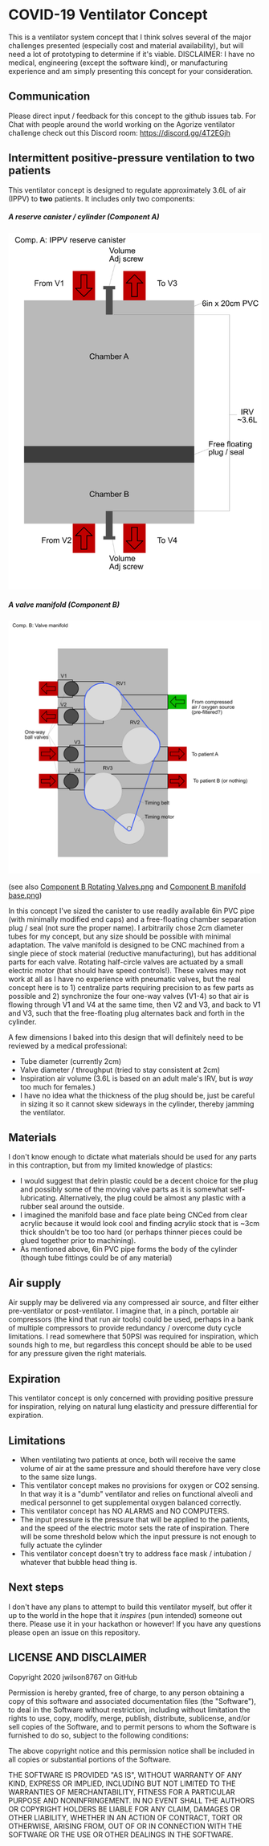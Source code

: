 # COVID-19 Ventilator Concept
This is a ventilator system concept that I think solves several of the major challenges presented (especially cost and material availability), but will need a lot of prototyping to determine if it's viable. DISCLAIMER: I have no medical, engineering (except the software kind), or manufacturing experience and am simply presenting this concept for your consideration.

## Communication
Please direct input / feedback for this concept to the github issues tab. For Chat with people around the world working on the Agorize ventilator challenge check out this Discord room: https://discord.gg/4T2EGjh

## Intermittent positive-pressure ventilation to two patients
This ventilator concept is designed to regulate approximately 3.6L of air (IPPV) to **two** patients. It includes only two components: 

##### A reserve canister / cylinder (Component A)

![Component A](/Component%20A.png)

##### A valve manifold (Component B)

![Component B](/Component%20B.png)

(see also [Component B Rotating Valves.png](/Component%20B%20Rotating%20Valves.png) and [Component B manifold base.png](/Component%20B%20manifold%20base.png))
 
 In this concept I've sized the canister to use readily available 6in PVC pipe (with minimally modified end caps) and a free-floating chamber separation plug / seal (not sure the proper name). I arbitrarily chose 2cm diameter tubes for my concept, but any size should be possible with minimal adaptation. The valve manifold is designed to be CNC machined from a single piece of stock material (reductive manufacturing), but has additional parts for each valve. Rotating half-circle valves are actuated by a small electric motor (that should have speed controls!). These valves may not work at all as I have no experience with pneumatic valves, but the real concept here is to 1) centralize parts requiring precision to as few parts as possible and 2) synchronize the four one-way valves (V1-4) so that air is flowing through V1 and V4 at the same time, then V2 and V3, and back to V1 and V3, such that the free-floating plug alternates back and forth in the cylinder.

A few dimensions I baked into this design that will definitely need to be reviewed by a medical professional:
- Tube diameter (currently 2cm)
- Valve diameter / throughput (tried to stay consistent at 2cm)
- Inspiration air volume (3.6L is based on an adult male's IRV, but is *way* too much for females.)
- I have no idea what the thickness of the plug should be, just be careful in sizing it so it cannot skew sideways in the cylinder, thereby jamming the ventilator.

## Materials
I don't know enough to dictate what materials should be used for any parts in this contraption, but from my limited knowledge of plastics:
 - I would suggest that delrin plastic could be a decent choice for the plug and possibly some of the moving valve parts as it is somewhat self-lubricating. Alternatively, the plug could be almost any plastic with a rubber seal around the outside. 
 - I imagined the manifold base and face plate being CNCed from clear acrylic because it would look cool and finding acrylic stock that is ~3cm thick shouldn't be too too hard (or perhaps thinner pieces could be glued together prior to machining).
 - As mentioned above, 6in PVC pipe forms the body of the cylinder (though tube fittings could be of any material)

## Air supply
Air supply may be delivered via any compressed air source, and filter either pre-ventilator or post-ventilator. I imagine that, in a pinch, portable air compressors (the kind that run air tools) could be used, perhaps in a bank of multiple compressors to provide redundancy / overcome duty cycle limitations. I read somewhere that 50PSI was required for inspiration, which sounds high to me, but regardless this concept should be able to be used for any pressure given the right materials.

## Expiration
This ventilator concept is only concerned with providing positive pressure for inspiration, relying on natural lung elasticity and pressure differential for expiration.

## Limitations
- When ventilating two patients at once, both will receive the same volume of air at the same pressure and should therefore have very close to the same size lungs. 
- This ventilator concept makes no provisions for oxygen or CO2 sensing. In that way it is a "dumb" ventilator and relies on functional alveoli and medical personnel to get supplemental oxygen balanced correctly. 
- This ventilator concept has NO ALARMS and NO COMPUTERS. 
- The input pressure is the pressure that will be applied to the patients, and the speed of the electric motor sets the rate of inspiration. There will be some threshold below which the input pressure is not enough to fully actuate the cylinder
- This ventilator concept doesn't try to address face mask / intubation / whatever that bubble head thing is.


## Next steps
I don't have any plans to attempt to build this ventilator myself, but offer it up to the world in the hope that it *inspires* (pun intended) someone out there. Please use it in your hackathon or however! If you have any questions please open an issue on this repository.

## LICENSE AND DISCLAIMER
Copyright 2020 jwilson8767 on GitHub

Permission is hereby granted, free of charge, to any person obtaining a copy of this software and associated documentation files (the "Software"), to deal in the Software without restriction, including without limitation the rights to use, copy, modify, merge, publish, distribute, sublicense, and/or sell copies of the Software, and to permit persons to whom the Software is furnished to do so, subject to the following conditions:

The above copyright notice and this permission notice shall be included in all copies or substantial portions of the Software.

THE SOFTWARE IS PROVIDED "AS IS", WITHOUT WARRANTY OF ANY KIND, EXPRESS OR IMPLIED, INCLUDING BUT NOT LIMITED TO THE WARRANTIES OF MERCHANTABILITY, FITNESS FOR A PARTICULAR PURPOSE AND NONINFRINGEMENT. IN NO EVENT SHALL THE AUTHORS OR COPYRIGHT HOLDERS BE LIABLE FOR ANY CLAIM, DAMAGES OR OTHER LIABILITY, WHETHER IN AN ACTION OF CONTRACT, TORT OR OTHERWISE, ARISING FROM, OUT OF OR IN CONNECTION WITH THE SOFTWARE OR THE USE OR OTHER DEALINGS IN THE SOFTWARE.
